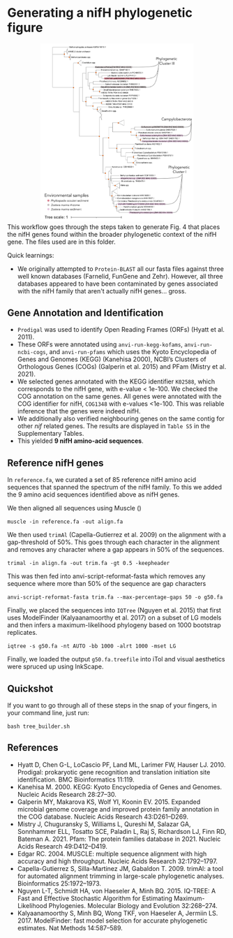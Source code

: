 # Generating a nifH phylogenetic figure
<div style="text-align: center;">
<img src='./fig4.png' width=350>
</div>
This workflow goes through the steps taken to generate Fig. 4 that places the nifH genes found within the broader phylogenetic context of the nifH gene. The files used are in this folder. 

Quick learnings:
- We originally attempted to `Protein-BLAST` all our fasta files against three well known databases (Farnelid, FunGene and Zehr). However, all three databases appeared to have been contaminated by genes associated with the nifH family that aren't actually nifH genes... gross.

## Gene Annotation and Identification
- `Prodigal` was used to identify Open Reading Frames (ORFs) (Hyatt et al. 2011). 
- These ORFs were annotated using `anvi-run-kegg-kofams`, `anvi-run-ncbi-cogs`, and `anvi-run-pfams` which uses the Kyoto Encyclopedia of Genes and Genomes (KEGG) (Kanehisa 2000), NCBI’s Clusters of Orthologous Genes (COGs) (Galperin et al. 2015) and PFam (Mistry et al. 2021). 
- We selected genes annotated with the KEGG identifier `K02588`, which corresponds to the nifH gene, with e-value < 1e-100. We checked the COG annotation on the same genes. All genes were annotated with the COG identifier for nifH, `COG1348` with e-values <1e-100. This was reliable inference that the genes were indeed nifH. 
- We additionally also verified neighbouring genes on the same contig for other <i>nif</i> related genes. The results are displayed in `Table S5` in the Supplementary Tables.
- This yielded <b>9 nifH amino-acid sequences</b>.

## Reference nifH genes
In `reference.fa`, we curated a set of 85 reference nifH amino acid sequences that spanned the spectrum of the nifH family. To this we added the 9 amino acid sequences identified above as nifH genes.

We then aligned all sequences using Muscle ()
```
muscle -in reference.fa -out align.fa
```

We then used `trimAl` (Capella-Gutierrez et al. 2009) on the alignment with a gap-threshold of 50%. This goes through each character in the alignment and removes any character where a gap appears in 50% of the sequences.
```
trimal -in align.fa -out trim.fa -gt 0.5 -keepheader
```

This was then fed into anvi-script-reformat-fasta which removes any sequence where more than 50% of the sequence are gap characters
```
anvi-script-reformat-fasta trim.fa --max-percentage-gaps 50 -o g50.fa
```

Finally, we placed the sequences into `IQTree` (Nguyen et al. 2015) that first uses ModelFinder (Kalyaanamoorthy et al. 2017) on a subset of LG models and then infers a maximum-likelihood phylogeny based on 1000 bootstrap replicates.
```
iqtree -s g50.fa -nt AUTO -bb 1000 -alrt 1000 -mset LG
```

Finally, we loaded the output `g50.fa.treefile` into iTol and visual aesthetics were spruced up using InkScape. 

## Quickshot
If you want to go through all of these steps in the snap of your fingers, in your command line, just run:
```
bash tree_builder.sh
```

## References
- Hyatt D, Chen G-L, LoCascio PF, Land ML, Larimer FW, Hauser LJ. 2010. Prodigal: prokaryotic gene recognition and translation initiation site identification. BMC Bioinformatics 11:119.
- Kanehisa M. 2000. KEGG: Kyoto Encyclopedia of Genes and Genomes. Nucleic Acids Research 28:27–30.
- Galperin MY, Makarova KS, Wolf YI, Koonin EV. 2015. Expanded microbial genome coverage and improved protein family annotation in the COG database. Nucleic Acids Research 43:D261–D269.
- Mistry J, Chuguransky S, Williams L, Qureshi M, Salazar GA, Sonnhammer ELL, Tosatto SCE, Paladin L, Raj S, Richardson LJ, Finn RD, Bateman A. 2021. Pfam: The protein families database in 2021. Nucleic Acids Research 49:D412–D419.
- Edgar RC. 2004. MUSCLE: multiple sequence alignment with high accuracy and high throughput. Nucleic Acids Research 32:1792–1797.
- Capella-Gutierrez S, Silla-Martinez JM, Gabaldon T. 2009. trimAl: a tool for automated alignment trimming in large-scale phylogenetic analyses. Bioinformatics 25:1972–1973.
- Nguyen L-T, Schmidt HA, von Haeseler A, Minh BQ. 2015. IQ-TREE: A Fast and Effective Stochastic Algorithm for Estimating Maximum-Likelihood Phylogenies. Molecular Biology and Evolution 32:268–274.
- Kalyaanamoorthy S, Minh BQ, Wong TKF, von Haeseler A, Jermiin LS. 2017. ModelFinder: fast model selection for accurate phylogenetic estimates. Nat Methods 14:587–589.

